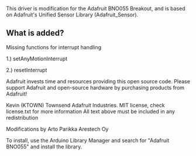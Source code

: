 
This driver is modification for the Adafruit BNO055 Breakout, and is based on Adafruit's Unified Sensor Library (Adafruit_Sensor).


## What is added? ##

Missing functions for interrupt handling

1.) setAnyMotionInterrupt

2.) resetInterrupt


Adafruit invests time and resources providing this open source code.  Please support Adafruit and open-source hardware by purchasing products from Adafruit!

Kevin (KTOWN) Townsend Adafruit Industries.
MIT license, check license.txt for more information
All text above must be included in any redistribution

Modifications by Arto Parikka Arestech Oy

To install, use the Arduino Library Manager and search for "Adafruit BNO055" and install the library.
